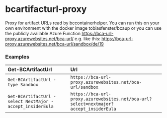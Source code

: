 # bcartifacturl-proxy

Proxy for artifact URLs read by bccontainerhelper. You can run this on your own environment with the docker image tobiasfenster/bcaup or you can use the publicly available Azure Function https://bca-url-proxy.azurewebsites.net/bca-url/ e.g. like this: https://bca-url-proxy.azurewebsites.net/bca-url/sandbox/de/19


### Examples

| Get-BCArtifactUrl | Url |
| :-- | :-- |
| ```Get-BCArtifactUrl -type Sandbox``` | `https://bca-url-proxy.azurewebsites.net/bca-url/sandbox` |
| ```Get-BCArtifactUrl -select NextMajor -accept_insiderEula``` | `https://bca-url-proxy.azurewebsites.net/bca-url?select=nextmajor?accept_insiderEula` |
